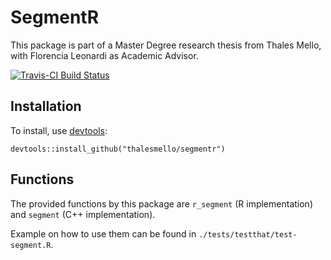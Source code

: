 # SegmentR

This package is part of a Master Degree research thesis from Thales Mello, with
Florencia Leonardi as Academic Advisor.

[![Travis-CI Build Status](https://travis-ci.org/thalesmello/segmentr.svg?branch=master)](https://travis-ci.org/thalesmello/segmentr)

## Installation

To install, use [devtools](https://github.com/r-lib/devtools):

```
devtools::install_github("thalesmello/segmentr")
```

## Functions

The provided functions by this package are `r_segment` (R implementation) and `segment` (C++ implementation).

Example on how to use them can be found in `./tests/testthat/test-segment.R`.
